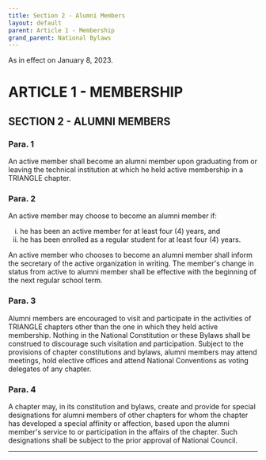 ```yaml
---
title: Section 2 - Alumni Members
layout: default
parent: Article 1 - Membership
grand_parent: National Bylaws
---
```


<style type="text/css">
    ol { list-style-type: lower-roman; }
    ol ol { list-style-type: upper-alpha; } 
</style>


As in effect on January 8, 2023.

# ARTICLE 1 - MEMBERSHIP

## SECTION 2 - ALUMNI MEMBERS

### Para. 1

An active member shall become an alumni member upon graduating
from  or leaving the technical institution at which he held
active membership in a TRIANGLE chapter.

### Para. 2

An active member may choose to become an alumni member if:

<ol type="i">
<li>he has been an active member for at least four (4) years, and</li>
<li>he has been enrolled as a regular student for at least four
(4) years.</li>
</ol>

An active member who chooses to become an alumni member shall
inform the secretary of the active organization in writing.  The
member's change in status from active to alumni member shall be
effective with the beginning of the next regular school term.

### Para. 3

Alumni members are encouraged to visit and participate in the
activities of TRIANGLE chapters other than the one in which they
held active membership.  Nothing in the National Constitution or
these Bylaws shall be construed to discourage such visitation and
participation. Subject to the provisions of chapter constitutions
and bylaws, alumni members may attend meetings, hold elective
offices and attend National Conventions as voting delegates of
any chapter.

### Para. 4

A chapter may, in its constitution and bylaws, create and provide
for special designations for alumni members of other chapters for
whom the chapter has developed a special affinity or affection,
based upon the alumni member's service to or participation in the
affairs of the chapter. Such designations shall be subject to the
prior approval of National Council.

----
